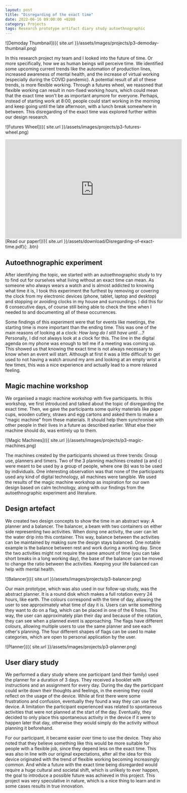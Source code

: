 ```yaml
---
layout: post
title: "Disregarding of the exact time"
date: 2022-06-16 09:00:00 +0200
category: Projects
tags: Research prototype artifact diary study autoethnographic
---
```


![Demoday Thumbnail]({{ site.url }}/assets/images/projects/p3-demoday-thumbnail.png)

In this research project my team and I looked into the future of time. Or more specifically, how we as human beings will perceive time. We identified some upcoming current trends like the automation of production lines, increased awareness of mental health, and the increase of virtual working (especially during the COVID pandemic). A potential result of all of these trends, is more flexible working. Through a futures wheel, we reasoned that flexible working can result in non-fixed working hours, which could mean that the exact time won't be as important anymore for everyone. Perhaps, instead of starting work at 8:00, people could start working in the morning and keep going until the late afternoon, with a lunch break somewhere in between. This disregarding of the exact time was explored further within our design research. 

![Futures Wheel]({{ site.url }}/assets/images/projects/p3-futures-wheel.png)

<iframe width="560" height="315" src="https://www.youtube-nocookie.com/embed/NAewCEz69X4" title="YouTube video player" frameborder="0" allow="accelerometer; autoplay; clipboard-write; encrypted-media; gyroscope; picture-in-picture; web-share" allowfullscreen></iframe>

<br />
[Read our paper!]({{ site.url }}/assets/download/Disregarding-of-exact-time.pdf){: .btn}

## Autoethnographic experiment
After identifying the topic, we started with an autoethnographic study to try to find out for ourselves what living without an exact time can mean. As someone who always wears a watch and is almost addicted to knowing what time it is, I took this experiment the furthest by removing or covering the clock from my electronic devices (phone, tablet, laptop and desktop) and stopping or avoiding clocks in my house and surroundings. I did this for 6 consecutive days, of course still being able to check the time when I needed to and documenting all of these occurrences. 

Some findings of this experiment were that for events like meetings, the starting time is more important than the ending time. This was one of the main reasons of looking at a clock: *How long do I still have until ...?* Personally, I did not always look at a clock for this. The line in the digital agenda on my phone was enough to tell me if a meeting was coming up. This showed us that knowing the exact time is not always necessary to know when an event will start. Although at first it was a little difficult to get used to not having a watch around my arm and looking at an empty wrist a few times, this was a nice experience and actually lead to a more relaxed feeling. 

## Magic machine workshop
We organised a magic machine workshop with five participants. In this workshop, we first introduced and talked about the topic of disregarding the exact time. Then, we gave the participants some quirky materials like paper cups, wooden cutlery, straws and egg cartons and asked them to make a "magic machine" from these materials. It should help them synchronise with other people in their lives in a future as described earlier. What else their machine should do, was entirely up to them.

![Magic Machines]({{ site.url }}/assets/images/projects/p3-magic-machines.png)

The machines created by the participants showed us three trends: Group use, planners and timers. Two of the 3 planning machines created (a and c) were meant to be used by a group of people, where one (b) was to be used by individuals. One interesting observation was that none of the participants used any kind of digital technology, all machines were tangible. We used the results of the magic machine workshop as inspiration for our own design based on calm technology, along with our findings from the autoethnographic experiment and literature. 

## Design artefact
We created two design concepts to show the time in an abstract way: A planner and a balancer. The balancer, a beam with two containers on either side representing two activities. When doing one activity, the user can let the water drip into this container. This way, balance between the activities can be maintained by making sure the design stays balanced. One notable example is the balance between rest and work during a working day. Since the two activities might not require the same amount of time (you can take short breaks in a long working day), the base of the balancer can be moved to change the ratio between the activities. Keeping your life balanced can help with mental health. 

![Balancer]({{ site.url }}/assets/images/projects/p3-balancer.png)

Our main prototype, which was also used in our follow-up study, was the abstract planner. It is a round disk which makes a full rotation every 24 hours, like earth. The colours correspond with the time of day, allowing the user to see approximately what time of day it is. Users can write something they want to do on a flag, which can be placed in one of the 6 holes. This way, the user can approximately plan their day and because of the rotation, they can see when a planned event is approaching. The flags have different colours, allowing multiple users to use the same planner and see each other's planning. The four different shapes of flags can be used to make categories, which are open to personal application by the user.

![Planner]({{ site.url }}/assets/images/projects/p3-planner.png)

## User diary study
We performed a diary study where one participant (and their family) used the planner for a duration of 3 days. They received a booklet with instructions and an assignment for every day. During the day the participant could write down their thoughts and feelings, in the evening they could reflect on the usage of the device. While at first there were some frustrations and confusion, eventually they found a way they can use the device. A limitation the participant experienced was related to spontaneous activities that were not planned at the start of the day. Eventually, they decided to only place this spontaneous activity in the device if it were to happen later that day, otherwise they would simply do the activity without planning it beforehand. 

For our participant, it became easier over time to use the device. They also noted that they believe something like this would be more suitable for people with a flexible job, since they depend less on the exact time. This was also in line with our original expectations, after all the idea for this device originated with the trend of flexible working becoming increasingly common. And while a future with the exact time being disregarded would require a huge cultural and societal shift, which is unlikely to ever happen, the goal to introduce a possible future was achieved in this project. This project was very speculative in nature, which is a nice thing to learn and in some cases results in true innovation.